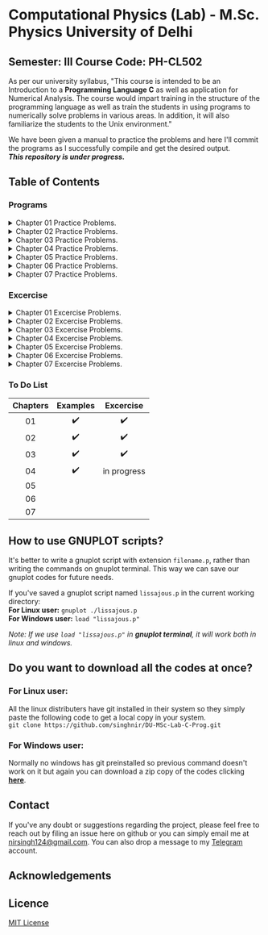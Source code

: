 # Computational Physics (Lab) - M.Sc. Physics University of Delhi

## Semester: III Course Code: PH-CL502

As per our university syllabus, "This course is intended to be an Introduction to a **Programming Language C** as well as application for Numerical Analysis. The course would impart training in the structure of the programming language as well as train the students in using programs to numerically solve problems in various areas. In addition, it will also familiarize the students to the Unix environment."

We have been given a manual to practice the problems and here I'll commit the programs as I successfully compile and get the desired output.<br>
***This repository is under progress.***
## Table of Contents
### Programs

<details>
<summary>Chapter 01 Practice Problems.</summary>
<ul>
<li><a href="Programs/CH01/First.c">1. My First C Programme.</a></li>
<li><a href="Programs/CH01/sinx.c">2. Evaluating trigonometric function sin(x).</a></li>
<li><a href="Programs/CH01/sinxtab.c">3.1. Tabulates values of sin(x) using for loop.</a></li>
<li><a href="Programs/CH01/sinxtab-loops.c">3.2. Tabulates values of sin(x) using all the three loops.</a></li>
<li><a href="Programs/CH01/functionx.c">4.1 Evaluating a function having one variable.</a></li>
<li><a href="Programs/CH01/functionxn.c">4.2 Evaluating a function having two variable.</a></li>
<li><a href="Programs/CH01/storetxt.c">5. Evaluating a function and storing the results.</a></li>
<li><a href="Programs/CH01/palindrome.c">6. To cheack whether a given number is a Palindrome number.</a></li>
<li><a href="Programs/CH01/leapyear.c">7. To cheack whether a given year is a leap year.</a></li>
<li><a href="Programs/CH01/hcf.c">8.1. To find the HCF or GCD of two numbers using the defination.</a></li>
<li><a href="Programs/CH01/hcfrecur.c">8.2. To find the HCF or GCD of two numbers using the recursion.</a></li>
<li><a href="Programs/CH01/prime.c">9.1. Program to generate prime numbers upto n.</a></li>
<li><a href="Programs/CH01/primerange.c">9.2. Program to generate prime numbers in given range.</a></li>
</ul>
</details>

<details>
<summary>Chapter 02 Practice Problems.</summary>
<ul>
<li><a href="Programs/CH02/sinx.p">1.1. Plot of trigonometric function sin(x).</a></li>
<li><a href="Programs/CH02/function.p">1.2. Plot of Example 1.4 function</a></li>
<li><a href="Programs/CH02/sq-cube.p">2.1. Plot from datasheet "sq-cube.txt".</a></li>
<li><a href="Programs/CH02/gmcounter.p">2.2. Plot of GM counter counting Statics "gmcounter.txt".</a></li>
<li><a href="Programs/CH02/epsfile.p">3.1. Saving the plot in eps filetype.</a></li>
<li><a href="Programs/CH02/pngfile.p">3.4. Saving the plot in png filetype.</a></li>
<li><a href="Programs/CH02/periodic.c">4.1. Generating the datasheet for given step function.</a></li>
<li><a href="Programs/CH02/periodic.p">4.2. Plotting the datasheet "periodic.txt" of square wave.</a></li>
</ul>
</details>

<details>
<summary>Chapter 03 Practice Problems.</summary>
<ul>
<li><a href="Programs/CH03/problem_1/">Example 01 : Exponential series</a></li>
<li><a href="Programs/CH03/problem_2/">Example 02 : Sine series</a></li>
<li><a href="Programs/CH03/problem_3/">Example 03 : Cosine series</a></li>
</ul>
</details>

<details>
<summary>Chapter 04 Practice Problems.</summary>
<ul>
<li><a href="Programs/CH04/problem_1/">Example 01 : Bisection Method</a></li>
<li><a href="Programs/CH04/problem_2/">Example 02 : Secant Method</a></li>
<li><a href="Programs/CH04/problem_3/">Example 03 : Newton-Raphson Method</a></li>
</ul>
</details>

<details>
<summary>Chapter 05 Practice Problems.</summary>
<ul>

</ul>
</details>

<details>
<summary>Chapter 06 Practice Problems.</summary>
<ul>

</ul>
</details>

<details>
<summary>Chapter 07 Practice Problems.</summary>
<ul>

</ul>
</details>

### Excercise
<details>
<summary>Chapter 01 Excercise Problems.</summary>
<ul>
<li><a href="Excercise/CH01/trigtable.c">1. Table of the trigonometric functions sin(x), cos(x) and tan(x).</a></li>
<li><a href="Excercise/CH01/absfun.c">2. Make a table of the function f(x,y).</a></li>
<li><a href="Excercise/CH01/pythagorean.c">3. Program to find Pythagorean numbers less than 100.</a></li>
<li><a href="Excercise/CH01/harshad.c">4. Program to find Harshad numbers between 50 and 70 both inclusive.</a></li>
<li><a href="Excercise/CH01/fibonacci1.c">5.1. Program to generate Fibonacci numbers till 200.</a></li>
<li><a href="Excercise/CH01/fibonacci2.c">5.2. Program to generate Fibonacci numbers till any integer.</a></li>
<li><a href="Excercise/CH01/factorial.c">6. Program to calculate the factorial of a given integer.</a></li>
<li><a href="Excercise/CH01/PermuCombi.c">7. Program which calculates <sup>n</sup>C<sub>r</sub> and <sup>n</sup>P<sub>r</sub> for given values of n and r.</a></li>
<li><a href="Excercise/CH01/determinant.c">8. Program to determine the roots of a quadratic equation.</a></li>
</ul>
</details>

<details>
<summary>Chapter 02 Excercise Problems.</summary>
<ul>
<li><a href="Excercise/CH02/problem_1/c_prog_based/">Problem 01 : C program based</a></li>
<li><a href="Excercise/CH02/problem_1/">Problem 01 : Gnuplot script based</a></li>
<li><a href="Excercise/CH02/problem_2/">Problem 02 : Lissajous Figures</a></li>
<li><a href="Excercise/CH02/problem_3/">Problem 03 : Triangular wave function</a></li>
<li><a href="Excercise/CH02/problem_4/">Problem 04 : Orbital wave functions</a></li>
<li><a href="Excercise/CH02/problem_5/">Problem 05 : Bessel functions</a></li>
</ul>
</details>

<details>
<summary>Chapter 03 Excercise Problems.</summary>
<ul>
<li><a href="Excercise/CH03/problem_1/">Problem 01</a></li>
<li><a href="Excercise/CH03/problem_2/">Problem 02</a></li>
<li><a href="Excercise/CH03/problem_3/">Problem 03</a></li>
<li><a href="Excercise/CH03/problem_4/">Problem 04</a></li>
<li><a href="Excercise/CH03/problem_5/">Problem 05</a></li>
<li><a href="Excercise/CH03/problem_6/">Problem 06</a></li>
</ul>
</details>

<details>
<summary>Chapter 04 Excercise Problems.</summary>
<ul>
<li><a href="Excercise/CH04/problem_1/">Problem 01</a></li>
<li><a href="Excercise/CH04/problem_2/">Problem 02</a></li>
<li><a href="Excercise/CH04/problem_3/">Problem 03</a></li>
<li><a href="Excercise/CH04/problem_4/">Problem 04</a></li>
<li><a href="Excercise/CH04/problem_5/">Problem 05</a></li>
</ul>
</details>

<details>
<summary>Chapter 05 Excercise Problems.</summary>
<ul>

</ul>
</details>

<details>
<summary>Chapter 06 Excercise Problems.</summary>
<ul>

</ul>
</details>

<details>
<summary>Chapter 07 Excercise Problems.</summary>
<ul>

</ul>
</details>

### To Do List

|Chapters|Examples|Excercise|
|:-:|:-:|:-:|
|01|:heavy_check_mark:|:heavy_check_mark:|
|02|:heavy_check_mark:|:heavy_check_mark:|
|03|:heavy_check_mark:|:heavy_check_mark:|
|04|:heavy_check_mark:|in progress|
|05|          |           |
|06|          |           |
|07|          |           |

## How to use GNUPLOT scripts?
It's better to write a gnuplot script with extension `filename.p`, rather than writing the commands on gnuplot terminal. This way we can save our gnuplot codes for future needs.<br/>

If you've saved a gnuplot script named `lissajous.p` in the current working directory:<br/>
**For Linux user:** `gnuplot ./lissajous.p`<br/>
**For Windows user:** `load "lissajous.p"`<br/>

*Note: If we use `load "lissajous.p"` in **gnuplot terminal**, it will work both in linux and windows.*

## Do you want to download all the codes at once?
### For Linux user:
All the linux distributers have git installed in their system so they simply paste the following code to get a local copy in your system.<br/>
`git clone https://github.com/singhnir/DU-MSc-Lab-C-Prog.git`
### For Windows user:
Normally no windows has git preinstalled so previous command doesn't work on it but again you can download a zip copy of the codes clicking [**here**](https://github.com/singhnir/DU-MSc-Lab-C-Prog/archive/master.zip).

## Contact
If you've any doubt or suggestions regarding the project, please feel free to reach out by filing an issue here on github or you can simply email me at [nirsingh124@gmail.com](mailto:nirsingh124@gmail.com). You can also drop a message to my [Telegram](https://t.me/singhnirmal) account.

## Acknowledgements

## Licence
[MIT License](https://github.com/singhnir/DU-MSc-Lab-C-Prog/blob/master/LICENSE)
